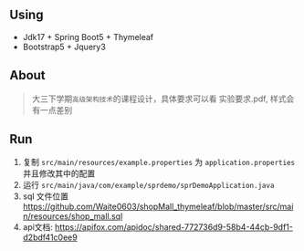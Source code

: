 ## Using

+ Jdk17 + Spring Boot5 + Thymeleaf
+ Bootstrap5 + Jquery3

## About

> 大三下学期`高级架构技术`的课程设计，具体要求可以看 实验要求.pdf, 样式会有一点差别

## Run

1. 复制 `src/main/resources/example.properties` 为 `application.properties` 并且修改其中的配置
2. 运行 `src/main/java/com/example/sprdemo/sprDemoApplication.java`
3. sql 文件位置 https://github.com/Waite0603/shopMall_thymeleaf/blob/master/src/main/resources/shop_mall.sql
4. api文档: https://apifox.com/apidoc/shared-772736d9-58b4-44cb-9df1-d2bdf41c0ee9
